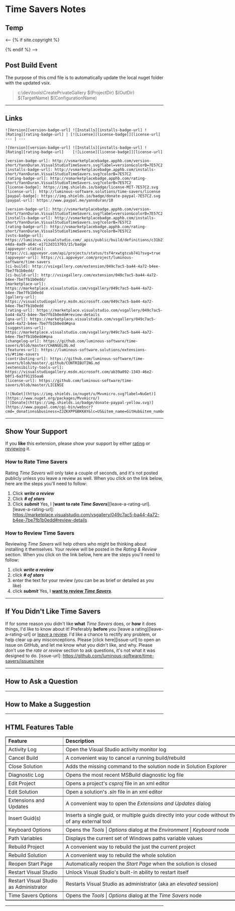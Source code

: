# Time Savers Notes

## Temp

<--
{% if site.copyright %}
<div class="md-footer-copyright__highlight">
</div>
{% endif %}
-->

## Post Build Event

The purpose of this cmd file is to automatically update the local nuget folder with the updated vsix.

> c:\dev\tools\CreatePrivateGallery $(ProjectDir) $(OutDir) $(TargetName) $(ConfigurationName)

---
## Links

```
![Version][version-badge-url] ![Installs][installs-badge-url] ![Rating][rating-badge-url] | [![License][license-badge]][license-url]
--- | ---

![Version][version-badge-url] ![Installs][installs-badge-url] ![Rating][rating-badge-url]    [![License][license-badge]][license-url]

[version-badge-url]: http://vsmarketplacebadge.apphb.com/version-short/YannDuran.VisualStudioTimeSavers.svg?label=version&colorB=7E57C2
[installs-badge-url]: http://vsmarketplacebadge.apphb.com/installs-short/YannDuran.VisualStudioTimeSavers.svg?colorB=7E57C2
[rating-badge-url]: http://vsmarketplacebadge.apphb.com/rating-short/YannDuran.VisualStudioTimeSavers.svg?colorB=7E57C2
[license-badge]: https://img.shields.io/badge/license-MIT-7E57C2.svg
[license-url]: http://luminous-software.solutions/time-savers/license
[paypal-badge]: https://img.shields.io/badge/donate-paypal-7E57C2.svg
[paypal-url]: https://www.paypal.me/yannduran/10

[version-badge-url]: http://vsmarketplacebadge.apphb.com/version-short/YannDuran.VisualStudioTimeSavers.svg?label=version&colorB=7E57C2
[installs-badge-url]: http://vsmarketplacebadge.apphb.com/installs-short/YannDuran.VisualStudioTimeSavers.svg?colorB=7E57C2
[rating-badge-url]: http://vsmarketplacebadge.apphb.com/rating-short/YannDuran.VisualStudioTimeSavers.svg?colorB=7E57C2
[vsts-badge-url]: https://lumiinus.visualstudio.com/_apis/public/build/definitions/c31b2195-e4da-4ad9-a64c-e1712d313703/15/badge
[appveyor-status]: https://ci.appveyor.com/api/projects/status/tsf4rxwtgtcub741?svg=true
[appveyor-url]: https://ci.appveyor.com/project/luminous-software/time-savers
[ci-build]: http://vsixgallery.com/extension/049c7ac5-ba44-4a72-b4ee-7be7fb1b0edd/
[ci-build-url]: http://vsixgallery.com/extension/049c7ac5-ba44-4a72-b4ee-7be7fb1b0edd/
[marketplace-url]: https://marketplace.visualstudio.com/vsgallery/049c7ac5-ba44-4a72-b4ee-7be7fb1b0edd
[gallery-url]: https://visualstudiogallery.msdn.microsoft.com/049c7ac5-ba44-4a72-b4ee-7be7fb1b0edd
[rating-url]: https://marketplace.visualstudio.com/vsgallery/049c7ac5-ba44-4a72-b4ee-7be7fb1b0edd#review-details
[qna-url]: https://marketplace.visualstudio.com/vsgallery/049c7ac5-ba44-4a72-b4ee-7be7fb1b0edd#qna
[suggestions-url]: https://marketplace.visualstudio.com/vsgallery/049c7ac5-ba44-4a72-b4ee-7be7fb1b0edd#qna
[changelog-url]: https://github.com/luminous-software/time-savers/blob/master/CHANGELOG.md
[features-url]: https://luminous-software.solutions/extensions-vs/#time-savers
[contributing-url]: https://github.com/luminous-software/time-savers/blob/master/.github/CONTRIBUTING.md
[extensibility-tools-url]: https://visualstudiogallery.msdn.microsoft.com/ab39a092-1343-46e2-b0f1-6a3f91155aa6
[license-url]: https://github.com/luminous-software/time-savers/blob/master/LICENSE

[![NuGet](https://img.shields.io/nuget/v/Mvvmicro.svg?label=NuGet)](https://www.nuget.org/packages/Mvvmicro/)
[![Donate](https://img.shields.io/badge/donate-paypal-yellow.svg)](https://www.paypal.com/cgi-bin/webscr?cmd=_donations&business=ZJZKXPPGBKKAY&lc=US&item_name=GitHub&item_number=0000001&currency_code=USD&bn=PP%2dDonationsBF%3abtn_donate_SM%2egif%3aNonHosted)
```

---

## Show Your Support

If you **like** this extension, please show your support by either 
[rating](/#how-to-rate-time-savers) or 
[reviewing](/#how-to-review-time-savers) it.

### How to Rate Time Savers

Rating *Time Savers* will only take a couple of seconds, and it's not posted publicly unless you leave a review as well.
When you click on the link below, here are the steps you'll need to follow:
  1. Click ***write a review***
  2. Click ***# of stars***
  3. Click ***submit***
Yes, I [**want to rate *Time Savers***][leave-a-rating-url].
[leave-a-rating-url]: https://marketplace.visualstudio.com/vsgallery/049c7ac5-ba44-4a72-b4ee-7be7fb1b0edd#review-details

### How to Review Time Savers

Reviewing *Time Savers* will help others who might be thinking about installing it themselves.
Your review will be posted in the *Rating & Review* section.
When you click on the link below, here are the steps you'll need to follow:
  1. click ***write a review***
  2. click ***# of stars***
  3. enter the text for your review (you can be as brief or detailed as you like)
  4. click ***submit***
Yes, I [**want to review *Time Savers***][leave-a-review-url].
 
[leave-a-review-url]: https://marketplace.visualstudio.com/vsgallery/049c7ac5-ba44-4a72-b4ee-7be7fb1b0edd#review-details
---
## If You Didn't Like Time Savers

If for some reason you didn't like **what** *Time Savers* does, or **how** it does things, I'd like to know about it!
Preferably **before** you [leave a rating][leave-a-rating-url] or [leave a review][leave-a-review-url].
I'd like a chance to rectify any problem, or help clear up any misconceptions.
Please [click here][issue-url] to open an issue on GitHub, and let me know what you didn't like, and why.
Please don't use the *rate or review* section to ask questions, it's not what it was designed to do.
[issue-url]: https://github.com/luminous-software/time-savers/issues/new

---

## How to Ask a Question

---

## How to Make a Suggestion

---

## HTML Features Table

<table style="width: 800px;" border="1">
<tbody>
    <tr>
        <td style="text-align: left;"><strong>Feature</strong></td>
        <td style="text-align: left;"><strong>Description</strong></td>
    </tr>
    <tr>
        <td>Activity Log</td>
        <td>Open the Visual Studio activity monitor log</td>
    </tr>
    <tr>
        <td>Cancel Build</td>
        <td>A convenient way to cancel a running build/rebuild</td>
    </tr>
    <tr>
        <td>Close Solution</td>
        <td>Adds the missing command to the solution node in Solution Explorer</td>
    </tr>
    <tr>
        <td>Diagnostic Log</td>
        <td>Opens the most recent MSBuild diagnostic log file</td>
    </tr>
    <tr>
        <td>Edit Project</td>
        <td>Opens a project's <i>csproj</i> file in an xml editor</td>
    </tr>
    <tr>
        <td>Edit Solution</td>
        <td>Open a solution's <i>.sln</i> file in an xml editor</td>
    </tr>
    <tr>
        <td>Extensions and Updates</td>
        <td>A convenient way to open the <i>Extensions and Updates</i> dialog</td>
    </tr>
    <tr>
        <td>Insert Guid(s)</td>
        <td>Inserts a single guid, or multiple guids directly into your code without the use of any external tool</td>
    </tr>
    <tr>
        <td>Keyboard Options</td>
        <td>Opens the <i>Tools</i> | <i>Options</i> dialog at the <i>Environment</i> | <i>Keyboard</i> node</td>
    </tr>
    <tr>
        <td>Path Variables</td>
        <td>Displays the current set of Windows paths variable values</td>
    </tr>
    <tr>
        <td>Rebuild Project</td>
        <td>A convenient way to rebuild the just the current project</td>
    </tr>
    <tr>
        <td>Rebuild Solution</td>
        <td>A convenient way to rebuild the whole solution</td>
    </tr>
    <tr>
        <td>Reopen Start Page</td>
        <td>Automatically reopen the <i>Start Page</i> when the solution is closed</td>
    <tr>
        <td>Restart Visual Studio</td>
        <td>Unlock Visual Studio's built-in ability to restart itself</td>
    </tr>
    <tr>
        <td>Restart Visual Studio <br /> as Administrator</td>
        <td>Restarts Visual Studio as administrator (aka an <i>elevated</i> session)</td>
    </tr>
    <tr>
        <td>Time Savers Options</td>
        <td>Opens the <i>Tools</i> | <i>Options</i> dialog at the <i>Time Savers</i> node</td>
    </tr>
</table>

---
